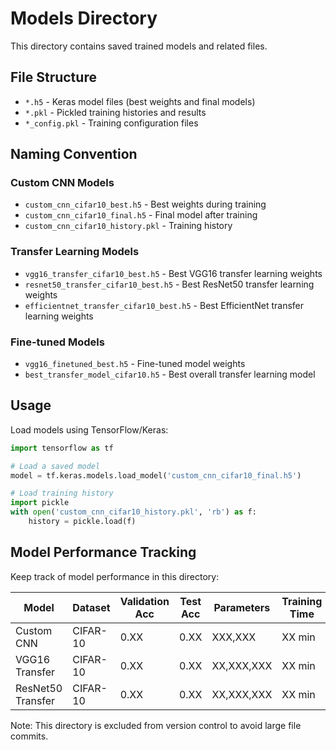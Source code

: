 # Models Directory

This directory contains saved trained models and related files.

## File Structure

- `*.h5` - Keras model files (best weights and final models)
- `*.pkl` - Pickled training histories and results
- `*_config.pkl` - Training configuration files

## Naming Convention

### Custom CNN Models

- `custom_cnn_cifar10_best.h5` - Best weights during training
- `custom_cnn_cifar10_final.h5` - Final model after training
- `custom_cnn_cifar10_history.pkl` - Training history

### Transfer Learning Models

- `vgg16_transfer_cifar10_best.h5` - Best VGG16 transfer learning weights
- `resnet50_transfer_cifar10_best.h5` - Best ResNet50 transfer learning weights
- `efficientnet_transfer_cifar10_best.h5` - Best EfficientNet transfer learning weights

### Fine-tuned Models

- `vgg16_finetuned_best.h5` - Fine-tuned model weights
- `best_transfer_model_cifar10.h5` - Best overall transfer learning model

## Usage

Load models using TensorFlow/Keras:

```python
import tensorflow as tf

# Load a saved model
model = tf.keras.models.load_model('custom_cnn_cifar10_final.h5')

# Load training history
import pickle
with open('custom_cnn_cifar10_history.pkl', 'rb') as f:
    history = pickle.load(f)
```

## Model Performance Tracking

Keep track of model performance in this directory:

| Model             | Dataset  | Validation Acc | Test Acc | Parameters | Training Time |
| ----------------- | -------- | -------------- | -------- | ---------- | ------------- |
| Custom CNN        | CIFAR-10 | 0.XX           | 0.XX     | XXX,XXX    | XX min        |
| VGG16 Transfer    | CIFAR-10 | 0.XX           | 0.XX     | XX,XXX,XXX | XX min        |
| ResNet50 Transfer | CIFAR-10 | 0.XX           | 0.XX     | XX,XXX,XXX | XX min        |

Note: This directory is excluded from version control to avoid large file commits.
